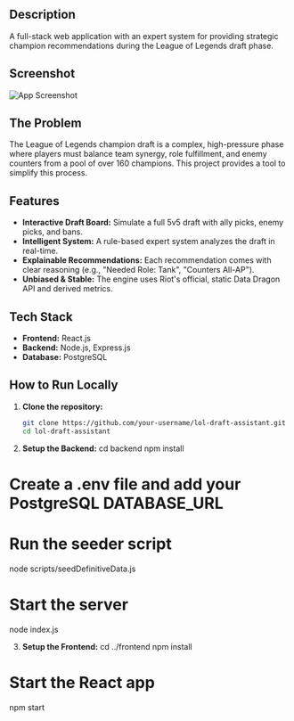 ## Description

A full-stack web application with an expert system for providing strategic champion recommendations during the League of Legends draft phase.

## Screenshot

![App Screenshot](screenshot.png) 

## The Problem

The League of Legends champion draft is a complex, high-pressure phase where players must balance team synergy, role fulfillment, and enemy counters from a pool of over 160 champions. This project provides a tool to simplify this process.

## Features

- **Interactive Draft Board:** Simulate a full 5v5 draft with ally picks, enemy picks, and bans.
- **Intelligent System:** A rule-based expert system analyzes the draft in real-time.
- **Explainable Recommendations:** Each recommendation comes with clear reasoning (e.g., "Needed Role: Tank", "Counters All-AP").
- **Unbiased & Stable:** The engine uses Riot's official, static Data Dragon API and derived metrics.

## Tech Stack

- **Frontend:** React.js
- **Backend:** Node.js, Express.js
- **Database:** PostgreSQL

## How to Run Locally

1. **Clone the repository:**
   ```bash
   git clone https://github.com/your-username/lol-draft-assistant.git
   cd lol-draft-assistant

2. **Setup the Backend:**
cd backend
npm install
# Create a .env file and add your PostgreSQL DATABASE_URL
# Run the seeder script
node scripts/seedDefinitiveData.js
# Start the server
node index.js

3. **Setup the Frontend:**
cd ../frontend
npm install
# Start the React app
npm start